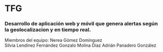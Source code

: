 # TFG
### Desarrollo de aplicación web y móvil que genera alertas según la geolocalizacion y en tiempo real.

Miembros del equipo:
Nerea Gómez Domínguez   
Silvia Lendínez Fernández
Gonzalo Molina Díaz
Adrián Panadero González
